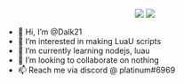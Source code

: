 <p align="center">
  <img src="https://github-readme-stats.vercel.app/api/top-langs/?username=Dalk21&title_color=ff3300&text_color=cc0000&bg_color=3366ff"/>
  <img src="https://github-readme-stats.vercel.app/api?username=Dalk21&&show_icons=true&title_color=ff3300&icon_color=ff9900&text_color=cc0000&bg_color=3366ff"/>
</p>

- 👋 Hi, I’m @Dalk21
- 👀 I’m interested in making LuaU scripts
- 🌱 I’m currently learning nodejs, luau
- 💞️ I’m looking to collaborate on nothing
- 📫 Reach me via discord @ platinum#6969

<!---
Dalk21/Dalk21 is a ✨ special ✨ repository because its `README.md` (this file) appears on your GitHub profile.
You can click the Preview link to take a look at your changes.
--->
